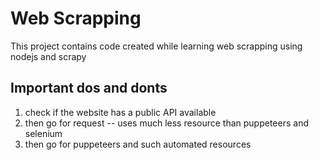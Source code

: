 # Web Scrapping
This project contains code created while learning web scrapping using nodejs and scrapy

## Important dos and donts

1. check if the website has a public API available
2. then go for request -- uses much less resource than puppeteers and selenium
3. then go for puppeteers and such automated resources

